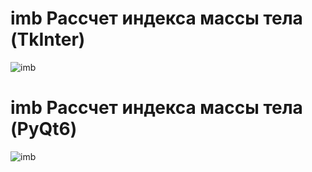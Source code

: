 # imb Рассчет индекса массы тела (TkInter)

![imb](https://github.com/user-attachments/assets/0d6db6cc-4140-4a45-8bd0-4ee30fccb0b3)

# imb Рассчет индекса массы тела (PyQt6)

![imb](https://github.com/user-attachments/assets/c47786b5-cbb4-489b-82f6-c8e0efdbca78)
